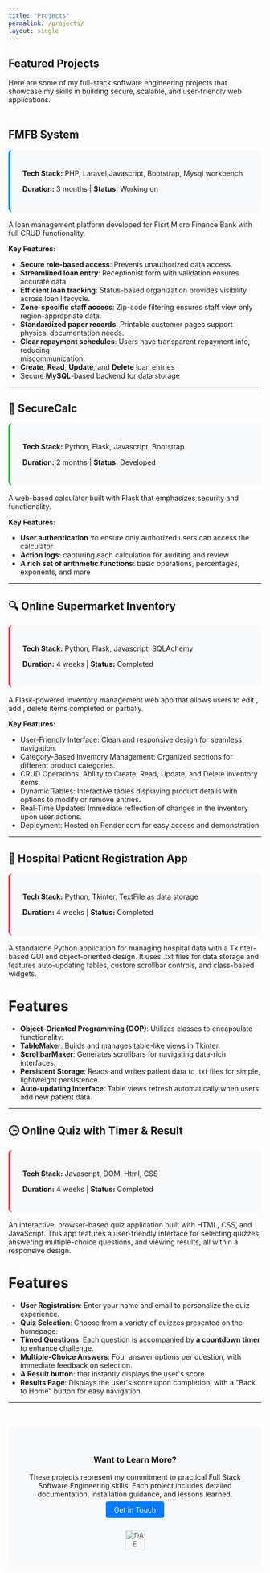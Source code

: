 ```yaml
---
title: "Projects"
permalink: /projects/
layout: single
---
```


<div style="margin-bottom:3rem;">
  <h2>Featured Projects</h2>
  <p>Here are some of my full-stack software engineering projects that showcase my skills in building secure, scalable, and user-friendly web applications.</p>
</div>

## FMFB System

<div style="background:#f8f9fa; padding:1.5rem; border-radius:8px; margin:1rem 0; border-left:4px solid #007bff;">
  <p><strong>Tech Stack:</strong> PHP, Laravel,Javascript, Bootstrap, Mysql workbench</p>
  <p><strong>Duration:</strong> 3 months | <strong>Status:</strong> Working on</p>
</div>
A loan management platform developed for Fisrt Micro Finance Bank with full CRUD functionality.

**Key Features:**

- **Secure role-based access**: Prevents unauthorized data access.  
- **Streamlined loan entry**: Receptionist form with validation ensures accurate data.  
- **Efficient loan tracking**: Status-based organization provides visibility across loan       lifecycle. 
- **Zone-specific staff access**: Zip-code filtering ensures staff view only region-appropriate data.  
- **Standardized paper records**: Printable customer pages support physical documentation needs.  
- **Clear repayment schedules**: Users have transparent repayment info, reducing      
miscommunication.  
- **Create**, **Read**, **Update**, and **Delete** loan entries
- Secure **MySQL**-based backend for data storage



---

## 🚨 SecureCalc

<div style="background:#f8f9fa; padding:1.5rem; border-radius:8px; margin:1rem 0; border-left:4px solid #28a745;">
  <p><strong>Tech Stack:</strong> Python, Flask, Javascript, Bootstrap</p>
  <p><strong>Duration:</strong> 2 months | <strong>Status:</strong> Developed</p>
</div>

A web-based calculator built with Flask that emphasizes security and functionality.

**Key Features:**

- **User authentication** :to ensure only authorized users can access the calculator  
- **Action logs**: capturing each calculation for auditing and review  
- **A rich set of arithmetic functions**: basic operations, percentages, exponents, and more  



---

## 🔍 Online Supermarket Inventory

<div style="background:#f8f9fa; padding:1.5rem; border-radius:8px; margin:1rem 0; border-left:4px solid #dc3545;">
  <p><strong>Tech Stack:</strong> Python, Flask, Javascript, SQLAchemy</p>
  <p><strong>Duration:</strong> 4 weeks | <strong>Status:</strong> Completed</p>
</div>

A Flask-powered inventory management web app that allows users to edit , add , delete items completed or partially.

**Key Features:**
- User-Friendly Interface: Clean and responsive design for seamless navigation.
- Category-Based Inventory Management: Organized sections for different product categories.
- CRUD Operations: Ability to Create, Read, Update, and Delete inventory items.
- Dynamic Tables: Interactive tables displaying product details with options to modify or remove entries.
- Real-Time Updates: Immediate reflection of changes in the inventory upon user actions.
- Deployment: Hosted on Render.com for easy access and demonstration.



---


## 🏥 Hospital Patient Registration App

<div style="background:#f8f9fa; padding:1.5rem; border-radius:8px; margin:1rem 0; border-left:4px solid #dc3545;">
  <p><strong>Tech Stack:</strong> Python, Tkinter, TextFile as data storage</p>
  <p><strong>Duration:</strong> 4 weeks | <strong>Status:</strong> Completed</p>
</div>

A standalone Python application for managing hospital data with a Tkinter-based GUI and object-oriented design. It uses .txt files for data storage and features auto-updating tables, custom scrollbar controls, and class-based widgets.

# Features

- **Object-Oriented Programming (OOP)**: Utilizes classes to encapsulate functionality:
- **TableMaker**: Builds and manages table-like views in Tkinter.
- **ScrollbarMaker**: Generates scrollbars for navigating data-rich interfaces.
- **Persistent Storage**: Reads and writes patient data to .txt files for simple, lightweight persistence.
- **Auto-updating Interface**: Table views refresh automatically when users add new patient data.

----


##  🕒 Online Quiz with Timer & Result

<div style="background:#f8f9fa; padding:1.5rem; border-radius:8px; margin:1rem 0; border-left:4px solid #dc3545;">
  <p><strong>Tech Stack:</strong> Javascript, DOM, Html, CSS</p>
  <p><strong>Duration:</strong> 4 weeks | <strong>Status:</strong> Completed</p>
</div>



An interactive, browser-based quiz application built with HTML, CSS, and JavaScript. This app features a user-friendly interface for selecting quizzes, answering multiple-choice questions, and viewing results, all within a responsive design.

# Features


- **User Registration**: Enter your name and email to personalize the quiz experience.
- **Quiz Selection**: Choose from a variety of quizzes presented on the homepage.
- **Timed Questions**: Each question is accompanied by **a countdown timer** to enhance challenge.
- **Multiple-Choice Answers**: Four answer options per question, with immediate feedback on selection.
- **A Result button**: that instantly displays the user's score
- **Results Page**: Displays the user's score upon completion, with a "Back to Home" button for easy navigation.

-----

<div style="text-align:center; margin-top:3rem; padding:2rem; background:#f8f9fa; border-radius:8px;">
  <h3>Want to Learn More?</h3>
  <p>These projects represent my commitment to practical Full Stack Software Engineering skills. Each project includes detailed documentation, installation guidance, and lessons learned.</p>
  <p><a href="/Zahra-DAE-projects/contact/" style="background:#007bff; color:white; padding:0.5rem 1rem; text-decoration:none; border-radius:4px;">Get in Touch</a></p>
  
  <div style="margin-top:2rem;">
    <img src="{{ '/assets/img/dae-logo.jpg' | relative_url }}" alt="DAE Logo" style="height:40px; opacity:0.7;">
  </div>
</div>
